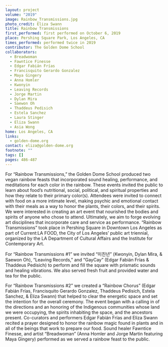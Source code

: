 ```yaml
---
layout: project
volume: "2019"
image: Rainbow_Transmissions.jpg
photo_credit: Eliza Swann
title: Rainbow Transmissions
first_performed: first performed on October 6, 2019
place: Pershing Square Park, Los Angeles, CA
times_performed: performed twice in 2019
contributor: The Golden Dome School
collaborators:
  - Breadwoman
  - Fawntice Finesse
  - Edgar Fabián Frías
  - Francisquito Gerardo Gonzalez
  - Maya Gingery
  - Anna Homler
  - Kwonyin
  - Leaving Records
  - Jorge Martin
  - Dylan Mira
  - Saewon Oh
  - Thaddeus Pedisich
  - Estela Sanchez
  - Laura Stinger
  - Eliza Swann
  - Asia Wong
home: Los Angeles, CA
links:
  - golden-dome.org
contact: eliza@golden-dome.org
footnote: ""
tags: []
pages: 486-487
---
```


For “Rainbow Transmissions,” the Golden Dome School produced two vegan rainbow feasts that incorporated sound healing, performance, and meditations for each color in the rainbow. These events invited the public to learn about food’s nutritional, social, political, and spiritual properties and how they relate to their primary color(s). Attendees were invited to connect with food on a more intimate level, making psychic and emotional contact with their meals as a way to honor the plants, their colors, and their spirits. We were interested in creating an art event that nourished the bodies and spirits of anyone who chose to attend. Ultimately, we aim to forge evolving art disciplines that incorporate care and service as performance. “Rainbow Transmissions” took place in Pershing Square in Downtown Los Angeles as part of Current:LA FOOD, the City of Los Angeles’ public art triennial, organized by the LA Department of Cultural Affairs and the Institute for Contemporary Art.

For “Rainbow Transmissions #1” we invited “미친년” (Kwonyin, Dylan Mira, & Saewon Oh), “Leaving Records,” and “GayCay” (Edgar Fabián Frías & Thaddeus Pedisich) to perform and fill the square with prismatic sounds and healing vibrations. We also served fresh fruit and provided water and tea for the public.

For “Rainbow Transmissions #2” we created a “Rainbow Chorus” (Edgar Fabián Frías, Francisquito Gerardo Gonzalez, Thaddeus Pedisich, Estela Sanchez, & Eliza Swann) that helped to clear the energetic space and set the intention for the overall ceremony. The event began with a calling in of the directions and an honoring of the Indigenous communities whose land we were occupying, the spirits inhabiting the space, and the ancestors present. Co-curators and performers Edgar Fabián Frías and Eliza Swann recited a prayer designed to honor the rainbow magic found in plants and in all of the beings that work to prepare our food. Sound healer Fawntice Finesse, and artist “Breadwoman” (Anna Homler and Jorge Martin featuring Maya Gingery) performed as we served a rainbow feast to the public.
